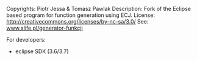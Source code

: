 Copyrights: Piotr Jessa & Tomasz Pawlak
Description: Fork of the Eclipse based program for function generation using ECJ.
License: http://creativecommons.org/licenses/by-nc-sa/3.0/
See: www.alife.pl/generator-funkcji

For developers:
- eclipse SDK (3.6/3.7)



